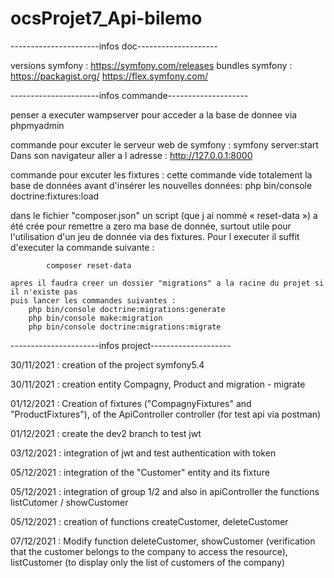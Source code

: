 # ocsProjet7_Api-bilemo

----------------------infos doc--------------------

versions symfony : https://symfony.com/releases
bundles symfony :
    https://packagist.org/
    https://flex.symfony.com/

----------------------infos commande--------------------

penser a executer wampserver pour acceder a la base de donnee via phpmyadmin

commande pour excuter le serveur web de symfony :
    symfony server:start
    Dans son navigateur aller a l adresse : http://127.0.0.1:8000

commande pour excuter les fixtures :
    cette commande vide totalement la base de données avant d'insérer les nouvelles données:
        php bin/console doctrine:fixtures:load

dans le fichier "composer.json" un script (que j ai nommé « reset-data ») a été crée pour remettre a zero ma base de donnée, surtout utile pour l'utilisation d'un jeu de donnée via des fixtures. Pour l executer il suffit d'executer la commande suivante :
            
            composer reset-data
    
    apres il faudra creer un dossier "migrations" a la racine du projet si il n'existe pas
    puis lancer les commandes suivantes :
        php bin/console doctrine:migrations:generate
        php bin/console make:migration
        php bin/console doctrine:migrations:migrate

----------------------infos project--------------------

30/11/2021 : creation of the project symfony5.4

30/11/2021 : creation entity Compagny, Product and migration - migrate

01/12/2021 : Creation of fixtures ("CompagnyFixtures" and "ProductFixtures"), of the ApiController controller (for test api via postman)

01/12/2021 : create the dev2 branch to test jwt

03/12/2021 : integration of jwt and test authentication with token 

05/12/2021 : integration of the "Customer" entity and its fixture

05/12/2021 : integration of group 1/2 and also in apiController the functions listCutomer / showCustomer 

05/12/2021 : creation of functions createCustomer, deleteCustomer

07/12/2021 : Modify function deleteCustomer, showCustomer (verification that the customer belongs to the company to access the resource), listCustomer (to display only the list of customers of the company) 